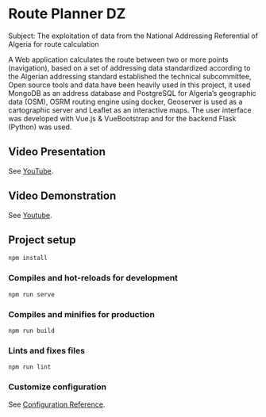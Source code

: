 # Route Planner DZ

Subject: The exploitation of data from the National Addressing Referential of Algeria for route calculation

A Web application calculates the route between two or more points (navigation), based on a set of addressing data standardized according to the Algerian addressing standard established the technical subcommittee, Open source tools and data have been heavily used in this project, it used MongoDB as an address database and PostgreSQL for Algeria’s geographic data (OSM), OSRM routing engine using docker, Geoserver is used as a cartographic server and Leaflet as an interactive maps.
The user interface was developed with Vue.js & VueBootstrap and for the backend Flask (Python) was used.

## Video Presentation

See  [YouTube](https://youtu.be/Y4qvHrP1zcg).

## Video Demonstration

See  [Youtube](https://youtu.be/lK-QNuu5a5I).

## Project setup
```
npm install
```

### Compiles and hot-reloads for development
```
npm run serve
```

### Compiles and minifies for production
```
npm run build
```

### Lints and fixes files
```
npm run lint
```

### Customize configuration
See [Configuration Reference](https://cli.vuejs.org/config/).
